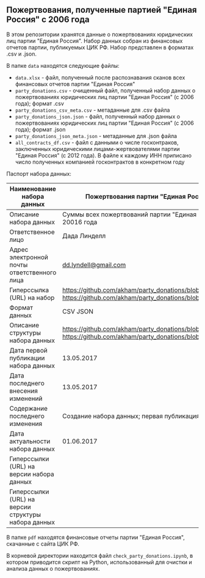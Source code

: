 ## Пожертвования, полученные партией "Единая Россия" с 2006 года ##

В этом репозитории хранятся данные о пожертвованиях юридических лиц партии "Единая Россия". Набор данных собран из финансовых отчетов партии, публикуемых ЦИК РФ. Набор представлен в форматах .csv и .json.

В папке `data` находятся следующие файлы:
- `data.xlsx` - файл, полученный после распознавания сканов всех финансовых отчетов партии "Единая Россия"
- `party_donations.csv` - очищенный файл, полученный набор данных о пожертвованиях юридических лиц партии "Единая Россия" (с 2006 года); формат .csv
- `party_donations_csv_meta.csv` - метаданные для .csv файла
- `party_donations_json.json` - файл, полученный набор данных о пожертвованиях юридических лиц партии "Единая Россия" (с 2006 года); формат .json
- `party_donations_json_meta.json` - метаданные для .json файла
- `all_contracts_df.csv` - файл с данными о числе госконтраков, заключенных юридическими лицами-жертвователями партии "Единая Россия" (с 2012 года). В файле к каждому ИНН приписано число полученных компанией госконтрактов в конкретном году

Паспорт набора данных:

| Наименование набора данных                            	| Пожертвования партии   "Единая Россия" со стороны юридических лиц                                                                                                                     	|
|-------------------------------------------------------	|---------------------------------------------------------------------------------------------------------------------------------------------------------------------------------------	|
| Описание набора   данных                              	| Суммы всех   пожертвований партии "Единая Россия" со стороны юридических лиц с   20016 года                                                                                           	|
| Ответственное лицо                                    	| Дада Линделл                                                                                                                                                                       	|
| Адрес электронной   почты ответственного лица         	| dd.lyndell@gmail.com                                                                                                                                                                	|
| Гиперссылка (URL)   на набор                          	| https://github.com/akham/party_donations/blob/master/data/party_donations.csv       https://github.com/akham/party_donations/blob/master/data/party_donations_json.json               	|
| Формат данных                                         	| CSV     JSON                                                                                                                                                                          	|
| Описание структуры   набора данных                    	| https://github.com/akham/party_donations/blob/master/data/party_donations_csv_meta.csv       https://github.com/akham/party_donations/blob/master/data/party_donations_json_meta.json 	|
| Дата первой   публикации набора данных                	| 13.05.2017                                                                                                                                                                            	|
| Дата последнего   внесения изменений                  	| 13.05.2017                                                                                                                                                                            	|
| Содержание   последнего изменения                     	| Создание набора данных; первая публикация                                                                                                                                             	|
| Дата актуальности   набора данных                     	| 01.06.2017                                                                                                                                                                            	|
| Гиперссылки (URL)   на версии набора данных           	|                                                                                                                                                                                       	|
| Гиперссылки (URL)   на версии структуры набора данных 	|                                                                                                                                                                                       	|

В папке `pdf` находятся финансовые отчеты партии "Единая Россия", скачанные с сайта ЦИК РФ.

В корневой директории находится файл `check_party_donations.ipynb`, в котором приводится скрипт на Python, использованный для очистки и анализа данных о пожертвованиях.
